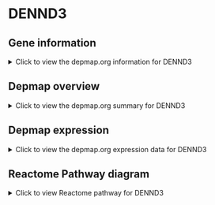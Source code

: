 <h1>DENND3</h1>

<h2>Gene information</h2>
<details>
  <summary>Click to view the depmap.org information for DENND3</summary>
  <iframe src="https://depmap.org/portal/gene/DENND3?tab=about" style="border:none;width:100%;height:800px"></iframe>
</details>

<h2>Depmap overview</h2>
<details>
  <summary>Click to view the depmap.org summary for DENND3</summary>
  <iframe src="https://depmap.org/portal/gene/DENND3?tab=overview" style="border:none;width:100%;height:800px"></iframe>
</details>

<h2>Depmap expression</h2>
<details>
  <summary>Click to view the depmap.org expression data for DENND3</summary>
  <iframe src="https://depmap.org/portal/gene/DENND3?tab=characterization" style="border:none;width:100%;height:800px"></iframe>
</details>



<h2>Reactome Pathway diagram</h2>
<details>
  <summary>Click to view Reactome pathway for DENND3</summary>
  <p>RAB GEFs exchange GTP for GDP on RABs</p>
  <iframe src="https://reactome.org/PathwayBrowser/#/R-HSA-8876198" style="border:none;width:100%;height:800px"></iframe>
</details>



